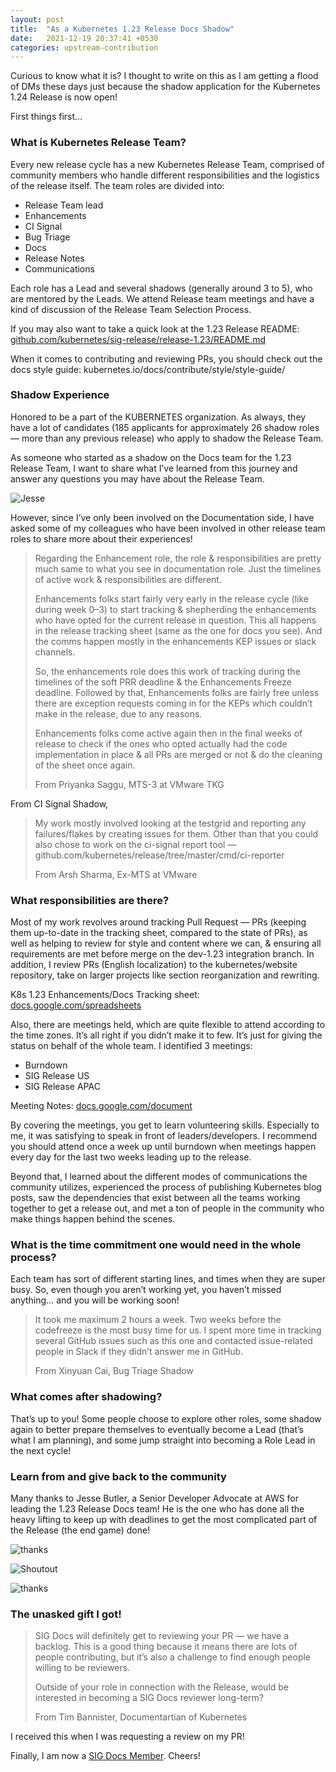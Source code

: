 ```yaml
---
layout: post
title:  "As a Kubernetes 1.23 Release Docs Shadow"
date:   2021-12-19 20:37:41 +0530
categories: upstream-contribution
---
```


Curious to know what it is?
I thought to write on this as I am getting a flood of DMs these days just because the shadow application for the Kubernetes 1.24 Release is now open! 

First things first…

### **What is Kubernetes Release Team?**
Every new release cycle has a new Kubernetes Release Team, comprised of community members who handle different responsibilities and the logistics of the release itself. The team roles are divided into:
- Release Team lead
- Enhancements
- CI Signal
- Bug Triage
- Docs
- Release Notes
- Communications

Each role has a Lead and several shadows (generally around 3 to 5), who are mentored by the Leads. We attend Release team meetings and have a kind of discussion of the Release Team Selection Process.

If you may also want to take a quick look at the 1.23 Release README: [github.com/kubernetes/sig-release/release-1.23/README.md](github.com/kubernetes/sig-release/blob/master/releases/release-1.23/README.md)

When it comes to contributing and reviewing PRs, you should check out the docs style guide: kubernetes.io/docs/contribute/style/style-guide/

### **Shadow Experience**
Honored to be a part of the KUBERNETES organization. As always, they have a lot of candidates (185 applicants for approximately 26 shadow roles — more than any previous release) who apply to shadow the Release Team.

As someone who started as a shadow on the Docs team for the 1.23 Release Team, I want to share what I’ve learned from this journey and answer any questions you may have about the Release Team.

![Jesse](https://miro.medium.com/max/1400/1*o7qpdQDSNpKDVTXZpocmwg.jpeg)

However, since I’ve only been involved on the Documentation side, I have asked some of my colleagues who have been involved in other release team roles to share more about their experiences!

>Regarding the Enhancement role, the role & responsibilities are pretty much same to what you see in documentation role. Just the timelines of active work & responsibilities are different.
>
>Enhancements folks start fairly very early in the release cycle (like during week 0–3) to start tracking & shepherding the enhancements who have opted for the current release in question. This all happens in the release tracking sheet (same as the one for docs you see). And the comms happen mostly in the enhancements KEP issues or slack channels.
>
>So, the enhancements role does this work of tracking during the timelines of the soft PRR deadline & the Enhancements Freeze deadline. Followed by that, Enhancements folks are fairly free unless there are exception requests coming in for the KEPs which couldn’t make in the release, due to any reasons.
>
>Enhancements folks come active again then in the final weeks of release to check if the ones who opted actually had the code implementation in place & all PRs are merged or not & do the cleaning of the sheet once again.
>
> From Priyanka Saggu, MTS-3 at VMware TKG

From CI Signal Shadow,
>My work mostly involved looking at the testgrid and reporting any failures/flakes by creating issues for them. Other than that you could also chose to work on the ci-signal report tool — github.com/kubernetes/release/tree/master/cmd/ci-reporter
>
>From Arsh Sharma, Ex-MTS at VMware

### **What responsibilities are there?**
Most of my work revolves around tracking Pull Request — PRs (keeping them up-to-date in the tracking sheet, compared to the state of PRs), as well as helping to review for style and content where we can, & ensuring all requirements are met before merge on the dev-1.23 integration branch. In addition, I review PRs (English localization) to the kubernetes/website repository, take on larger projects like section reorganization and rewriting.

K8s 1.23 Enhancements/Docs Tracking sheet: [docs.google.com/spreadsheets](https://docs.google.com/spreadsheets/d/1P1J1QpayRmh2SNjs8T-wBCb6SgEOdWTRQ7MBol7yibk/)

Also, there are meetings held, which are quite flexible to attend according to the time zones. It’s all right if you didn’t make it to few. It’s just for giving the status on behalf of the whole team. I identified 3 meetings:
- Burndown
- SIG Release US
- SIG Release APAC

Meeting Notes: [docs.google.com/document](https://docs.google.com/document/d/15EFFbSDVhIytf2DnPZbvrpBQEcc2Yuoi5IeQMshcgV4/edit)

By covering the meetings, you get to learn volunteering skills. Especially to me, it was satisfying to speak in front of leaders/developers. I recommend you should attend once a week up until burndown when meetings happen every day for the last two weeks leading up to the release.

Beyond that, l learned about the different modes of communications the community utilizes, experienced the process of publishing Kubernetes blog posts, saw the dependencies that exist between all the teams working together to get a release out, and met a ton of people in the community who make things happen behind the scenes.

### **What is the time commitment one would need in the whole process?**
Each team has sort of different starting lines, and times when they are super busy. So, even though you aren’t working yet, you haven’t missed anything… and you will be working soon!

>It took me maximum 2 hours a week. Two weeks before the codefreeze is the most busy time for us. I spent more time in tracking several GitHub issues such as this one and contacted issue-related people in Slack if they didn’t answer me in GitHub.
>
>From Xinyuan Cai, Bug Triage Shadow

### **What comes after shadowing?**
That’s up to you! Some people choose to explore other roles, some shadow again to better prepare themselves to eventually become a Lead (that’s what I am planning), and some jump straight into becoming a Role Lead in the next cycle!

### **Learn from and give back to the community**
Many thanks to Jesse Butler, a Senior Developer Advocate at AWS for leading the 1.23 Release Docs team! He is the one who has done all the heavy lifting to keep up with deadlines to get the most complicated part of the Release (the end game) done!

![thanks](https://miro.medium.com/max/1358/1*S5mgE7jokevch_T2YbuZFQ.png)

![Shoutout](https://miro.medium.com/max/1400/1*C1KTuqW7rJxx0trDoGUIvQ.png)

![thanks](https://miro.medium.com/max/1056/1*PcbqxD_Y862DWOpy8fhEww.png)

### **The unasked gift I got!**
>SIG Docs will definitely get to reviewing your PR — we have a backlog. This is a good thing because it means there are lots of people contributing, but it’s also a challenge to find enough people willing to be reviewers.
>
>Outside of your role in connection with the Release, would be interested in becoming a SIG Docs reviewer long-term?
>
>From Tim Bannister, Documentartian of Kubernetes

I received this when I was requesting a review on my PR!

Finally, I am now a [SIG Docs Member](https://github.com/orgs/kubernetes/teams/sig-docs-en-reviews/members). Cheers!